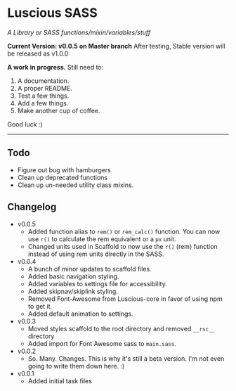 # Luscious SASS
*A Library or SASS functions/mixin/variables/stuff*

**Current Version: v0.0.5 on Master branch**
After testing, Stable version will be released as v1.0.0


**A work in progress.**
Still need to:
1. A documentation.
2. A proper README.
3. Test a few things.
4. Add a few things.
5. Make another cup of coffee.

Good luck :)

---

## Todo
- Figure out bug with hamburgers
- Clean up deprecated functions
- Clean up un-needed utility class mixins.

## Changelog
- v0.0.5
	- Added function alias to `rem()` or `rem_calc()` function. You can now use `r()` to calculate the rem equivalent or a `px` unit.
	- Changed units used in Scaffold to now use the `r()` (rem) function instead of using rem units directly in the SASS.
- v0.0.4
	- A bunch of minor updates to scaffold files.
	- Added basic navigation styling.
	- Added variables to settings file for accessibility.
	- Added skipnav/skiplink styling.
	- Removed Font-Awesome from Luscious-core in favor of using npm to get it.
	- Added default animation to settings.
- v0.0.3
	- Moved styles scaffold to the root directory and removed `__rsc__` directory
	- Added import for Font Awesome sass to `main.sass`.
- v0.0.2
	- So. Many. Changes. This is why it's still a beta version. I'm not even going to write them down here. :)
- v0.0.1
	- Added initial task files